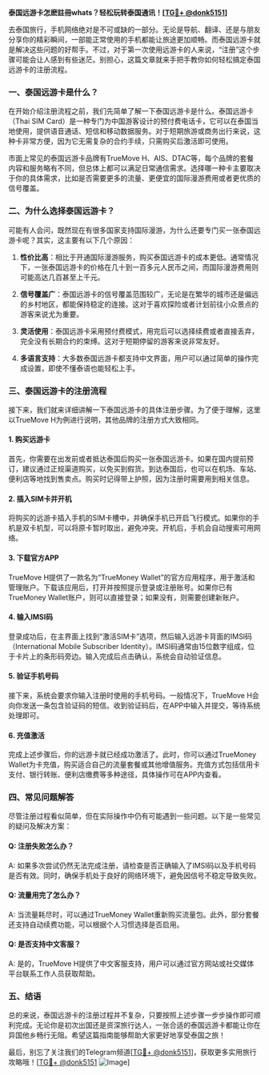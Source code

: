 **泰国远游卡怎麽註冊whats？轻松玩转泰国通讯！[[TG💪+ @donk5151](https://t.me/s/donk5151)]**

去泰国旅行，手机网络绝对是不可或缺的一部分。无论是导航、翻译、还是与朋友分享你的精彩瞬间，一部能正常使用的手机都能让旅途更加顺畅。而泰国远游卡就是解决这些问题的好帮手。不过，对于第一次使用远游卡的人来说，“注册”这个步骤可能会让人感到有些迷茫。别担心，这篇文章就来手把手教你如何轻松搞定泰国远游卡的注册流程。

### 一、泰国远游卡是什么？

在开始介绍注册流程之前，我们先简单了解一下泰国远游卡是什么。泰国远游卡（Thai SIM Card）是一种专门为中国游客设计的预付费电话卡，它可以在泰国当地使用，提供语音通话、短信和移动数据服务。对于短期旅游或商务出行来说，这种卡非常方便，因为它无需复杂的合约手续，只需购买后激活即可使用。

市面上常见的泰国远游卡品牌有TrueMove H、AIS、DTAC等，每个品牌的套餐内容和服务略有不同，但总体上都可以满足日常通信需求。选择哪一种卡主要取决于你的具体需求，比如是否需要更多的流量、更便宜的国际漫游费用或者更优质的信号覆盖。

### 二、为什么选择泰国远游卡？

可能有人会问，既然现在有很多国家支持国际漫游，为什么还要专门买一张泰国远游卡呢？其实，这主要有以下几个原因：

1. **性价比高**：相比于开通国际漫游服务，购买泰国远游卡的成本更低。通常情况下，一张泰国远游卡的价格在几十到一百多元人民币之间，而国际漫游费用则可能高达几百甚至上千元。
   
2. **信号覆盖广**：泰国远游卡的信号覆盖范围较广，无论是在繁华的城市还是偏远的乡村地区，都能保持稳定的连接。这对于喜欢探险或者计划前往小众景点的游客来说尤为重要。

3. **灵活使用**：泰国远游卡采用预付费模式，用完后可以选择续费或者直接丢弃，完全没有长期合约的束缚。这对于短期停留的游客来说非常友好。

4. **多语言支持**：大多数泰国远游卡都支持中文界面，用户可以通过简单的操作完成设置，即使不懂泰语也能轻松上手。

### 三、泰国远游卡的注册流程

接下来，我们就来详细讲解一下泰国远游卡的具体注册步骤。为了便于理解，这里以TrueMove H为例进行说明，其他品牌的注册方式大致相同。

#### 1. 购买远游卡

首先，你需要在出发前或者抵达泰国后购买一张泰国远游卡。如果在国内提前预订，建议通过正规渠道购买，以免买到假货。到达泰国后，也可以在机场、车站、便利店等地找到售卖点。购买时记得带上护照，因为注册时需要用到相关信息。

#### 2. 插入SIM卡并开机

将购买的远游卡插入手机的SIM卡槽中，并确保手机已开启飞行模式。如果你的手机是双卡机型，可以将原卡暂时取出，避免冲突。开机后，手机会自动搜索可用网络。

#### 3. 下载官方APP

TrueMove H提供了一款名为“TrueMoney Wallet”的官方应用程序，用于激活和管理账户。下载该应用后，打开并按照提示登录或注册账号。如果你已有TrueMoney Wallet账户，则可以直接登录；如果没有，则需要创建新账户。

#### 4. 输入IMSI码

登录成功后，在主界面上找到“激活SIM卡”选项，然后输入远游卡背面的IMSI码（International Mobile Subscriber Identity）。IMSI码通常由15位数字组成，位于卡片上的条形码旁边。输入完成后点击确认，系统会自动验证信息。

#### 5. 验证手机号码

接下来，系统会要求你输入注册时使用的手机号码。一般情况下，TrueMove H会向你发送一条包含验证码的短信。收到验证码后，在APP中输入并提交，等待系统处理即可。

#### 6. 充值激活

完成上述步骤后，你的远游卡就已经成功激活了。此时，你可以通过TrueMoney Wallet为卡充值，购买适合自己的流量套餐或其他增值服务。充值方式包括信用卡支付、银行转账、便利店缴费等多种途径，具体操作可在APP内查看。

### 四、常见问题解答

尽管注册过程看似简单，但在实际操作中仍有可能遇到一些问题。以下是一些常见的疑问及解决方案：

#### Q: 注册失败怎么办？
A: 如果多次尝试仍然无法完成注册，请检查是否正确输入了IMSI码以及手机号码是否有效。同时，确保手机处于良好的网络环境下，避免因信号不稳定导致失败。

#### Q: 流量用完了怎么办？
A: 当流量耗尽时，可以通过TrueMoney Wallet重新购买流量包。此外，部分套餐还支持自动续费功能，可以根据个人习惯选择是否启用。

#### Q: 是否支持中文客服？
A: 是的，TrueMove H提供了中文客服支持，用户可以通过官方网站或社交媒体平台联系工作人员获取帮助。

### 五、结语

总的来说，泰国远游卡的注册过程并不复杂，只要按照上述步骤一步步操作即可顺利完成。无论你是初次出国还是资深旅行达人，一张合适的泰国远游卡都能让你在异国他乡畅行无阻。希望这篇指南能够帮助大家更好地享受泰国之旅！

最后，别忘了关注我们的Telegram频道[[TG💪+ @donk5151](https://t.me/s/donk5151)]，获取更多实用旅行攻略哦！[[TG💪+ @donk5151](https://t.me/s/donk5151) ![Image](https://i.postimg.cc/rwNCRYN7/Snipaste-2025-04-30-17-27-05.png)]
